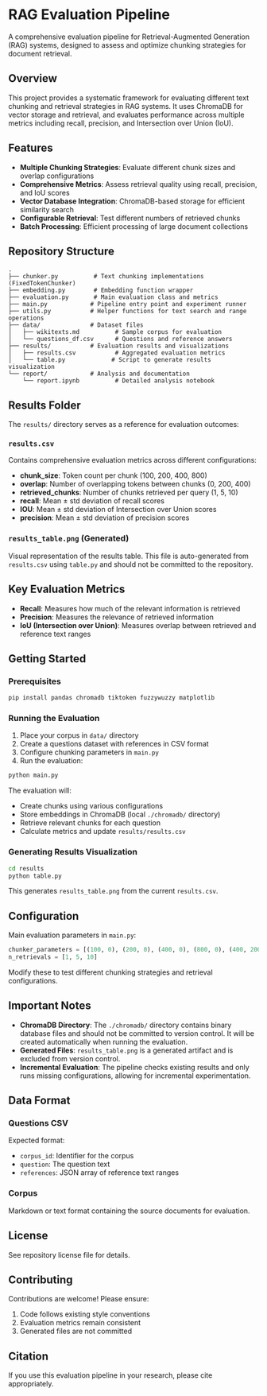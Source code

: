 # RAG Evaluation Pipeline

A comprehensive evaluation pipeline for Retrieval-Augmented Generation (RAG) systems, designed to assess and optimize chunking strategies for document retrieval.

## Overview

This project provides a systematic framework for evaluating different text chunking and retrieval strategies in RAG systems. It uses ChromaDB for vector storage and retrieval, and evaluates performance across multiple metrics including recall, precision, and Intersection over Union (IoU).

## Features

- **Multiple Chunking Strategies**: Evaluate different chunk sizes and overlap configurations
- **Comprehensive Metrics**: Assess retrieval quality using recall, precision, and IoU scores
- **Vector Database Integration**: ChromaDB-based storage for efficient similarity search
- **Configurable Retrieval**: Test different numbers of retrieved chunks
- **Batch Processing**: Efficient processing of large document collections

## Repository Structure

```
.
├── chunker.py          # Text chunking implementations (FixedTokenChunker)
├── embedding.py        # Embedding function wrapper
├── evaluation.py       # Main evaluation class and metrics
├── main.py            # Pipeline entry point and experiment runner
├── utils.py           # Helper functions for text search and range operations
├── data/              # Dataset files
│   ├── wikitexts.md          # Sample corpus for evaluation
│   └── questions_df.csv      # Questions and reference answers
├── results/           # Evaluation results and visualizations
│   ├── results.csv           # Aggregated evaluation metrics
│   └── table.py             # Script to generate results visualization
└── report/            # Analysis and documentation
    └── report.ipynb          # Detailed analysis notebook
```

## Results Folder

The `results/` directory serves as a reference for evaluation outcomes:

### `results.csv`
Contains comprehensive evaluation metrics across different configurations:
- **chunk_size**: Token count per chunk (100, 200, 400, 800)
- **overlap**: Number of overlapping tokens between chunks (0, 200, 400)
- **retrieved_chunks**: Number of chunks retrieved per query (1, 5, 10)
- **recall**: Mean ± std deviation of recall scores
- **IOU**: Mean ± std deviation of Intersection over Union scores
- **precision**: Mean ± std deviation of precision scores

### `results_table.png` (Generated)
Visual representation of the results table. This file is auto-generated from `results.csv` using `table.py` and should not be committed to the repository.

## Key Evaluation Metrics

- **Recall**: Measures how much of the relevant information is retrieved
- **Precision**: Measures the relevance of retrieved information
- **IoU (Intersection over Union)**: Measures overlap between retrieved and reference text ranges

## Getting Started

### Prerequisites

```bash
pip install pandas chromadb tiktoken fuzzywuzzy matplotlib
```

### Running the Evaluation

1. Place your corpus in `data/` directory
2. Create a questions dataset with references in CSV format
3. Configure chunking parameters in `main.py`
4. Run the evaluation:

```bash
python main.py
```

The evaluation will:
- Create chunks using various configurations
- Store embeddings in ChromaDB (local `./chromadb/` directory)
- Retrieve relevant chunks for each question
- Calculate metrics and update `results/results.csv`

### Generating Results Visualization

```bash
cd results
python table.py
```

This generates `results_table.png` from the current `results.csv`.

## Configuration

Main evaluation parameters in `main.py`:

```python
chunker_parameters = [(100, 0), (200, 0), (400, 0), (800, 0), (400, 200), (800, 400)]
n_retrievals = [1, 5, 10]
```

Modify these to test different chunking strategies and retrieval configurations.

## Important Notes

- **ChromaDB Directory**: The `./chromadb/` directory contains binary database files and should not be committed to version control. It will be created automatically when running the evaluation.
- **Generated Files**: `results_table.png` is a generated artifact and is excluded from version control.
- **Incremental Evaluation**: The pipeline checks existing results and only runs missing configurations, allowing for incremental experimentation.

## Data Format

### Questions CSV
Expected format:
- `corpus_id`: Identifier for the corpus
- `question`: The question text
- `references`: JSON array of reference text ranges

### Corpus
Markdown or text format containing the source documents for evaluation.

## License

See repository license file for details.

## Contributing

Contributions are welcome! Please ensure:
1. Code follows existing style conventions
2. Evaluation metrics remain consistent
3. Generated files are not committed

## Citation

If you use this evaluation pipeline in your research, please cite appropriately.
